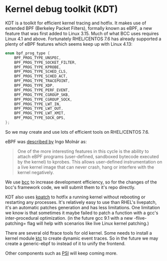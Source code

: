 # Kernel debug toolkit (KDT)

KDT is a toolkit for efficient kernel tracing and hotfix. It makes use of
extended BPF (Berkeley Packet Filters), formally known as eBPF, a new feature
that was first added to Linux 3.15. Much of what BCC uses requires Linux 4.1 and
above. Fortunately RHEL/CENTOS 7.6 has already supported a plenty of eBPF
features which seems keep up with Linux 4.13:

``` c
enum bpf_prog_type {
    BPF_PROG_TYPE_UNSPEC,
    BPF_PROG_TYPE_SOCKET_FILTER,
    BPF_PROG_TYPE_KPROBE,
    BPF_PROG_TYPE_SCHED_CLS,
    BPF_PROG_TYPE_SCHED_ACT,
    BPF_PROG_TYPE_TRACEPOINT,
    BPF_PROG_TYPE_XDP,
    BPF_PROG_TYPE_PERF_EVENT,
    BPF_PROG_TYPE_CGROUP_SKB,
    BPF_PROG_TYPE_CGROUP_SOCK,
    BPF_PROG_TYPE_LWT_IN,
    BPF_PROG_TYPE_LWT_OUT,
    BPF_PROG_TYPE_LWT_XMIT,
    BPF_PROG_TYPE_SOCK_OPS,
};
```

So we may create and use lots of efficient tools on RHEL/CENTOS 7.6.

eBPF was [described by](https://lkml.org/lkml/2015/4/14/232) Ingo Molnár as:

> One of the more interesting features in this cycle is the ability to attach eBPF programs (user-defined, sandboxed bytecode executed by the kernel) to kprobes. This allows user-defined instrumentation on a live kernel image that can never crash, hang or interfere with the kernel negatively.

We use [bcc](https://github.com/iovisor/bcc) to increase development efficiency,
so for the changes of the bcc's framework code, we will submit them to it's
repo directly.

KDT also uses [kpatch](https://github.com/dynup/kpatch) to hotfix a running
kernel without rebooting or restarting any processes. It's relatively easy to
use than RHEL's livepatch, it's an automatic patches generation and has less
limitations. One limitation we know is that sometimes it maybe failed to patch a
function with a gcc's inter-procedural optimization. (in the future gcc 9.1 with
a new -flive-patching= flag will help with scenarios like live Linux kernel
patching.)

There are several old ftrace tools for old kernel. Some needs to install a
kernel module [ktc](https://github.com/ethercflow/ktc) to create dynamic event
traces. So in the future we may create a generic-ebpf to instead of it to
unify the frontend.

Other components such as
[PSI](https://git.kernel.org/pub/scm/linux/kernel/git/torvalds/linux.git/tree/Documentation/accounting/psi.txt)
will keep coming more.

